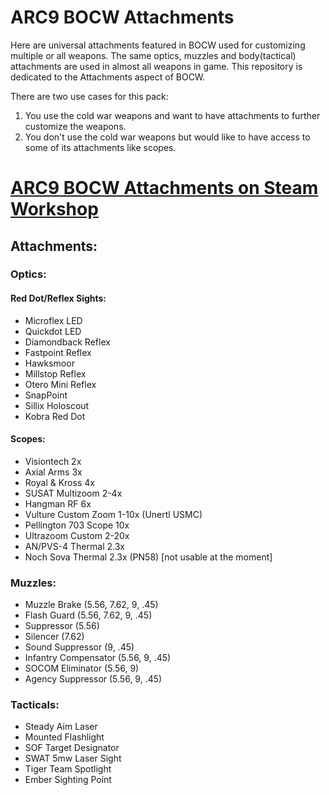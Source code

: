 # ARC9 BOCW Attachments

Here are universal attachments featured in BOCW used for customizing multiple or all weapons. The same optics, muzzles and body(tactical) attachments are used in almost all weapons in game. This repository is dedicated to the Attachments aspect of BOCW.

There are two use cases for this pack:

1. You use the cold war weapons and want to have attachments to further customize the weapons.
2. You don't use the cold war weapons but would like to have access to some of its attachments like scopes.

# [ARC9 BOCW Attachments on Steam Workshop](https://steamcommunity.com/sharedfiles/filedetails/?id=2990082109)

## Attachments:

### Optics:

#### Red Dot/Reflex Sights:

- Microflex LED
- Quickdot LED
- Diamondback Reflex
- Fastpoint Reflex
- Hawksmoor
- Millstop Reflex
- Otero Mini Reflex
- SnapPoint
- Sillix Holoscout
- Kobra Red Dot

#### Scopes:

- Visiontech 2x
- Axial Arms 3x
- Royal & Kross 4x
- SUSAT Multizoom 2-4x
- Hangman RF 6x
- Vulture Custom Zoom 1-10x (Unertl USMC)
- Pellington 703 Scope 10x
- Ultrazoom Custom 2-20x
- AN/PVS-4 Thermal 2.3x
- Noch Sova Thermal 2.3x (PN58) [not usable at the moment]

### Muzzles:

- Muzzle Brake (5.56, 7.62, 9, .45)
- Flash Guard (5.56, 7.62, 9, .45)
- Suppressor (5.56)
- Silencer (7.62)
- Sound Suppressor (9, .45)
- Infantry Compensator (5.56, 9, .45)
- SOCOM Eliminator (5.56, 9)
- Agency Suppressor (5.56, 9, .45)

### Tacticals:

- Steady Aim Laser
- Mounted Flashlight
- SOF Target Designator
- SWAT 5mw Laser Sight
- Tiger Team Spotlight
- Ember Sighting Point
